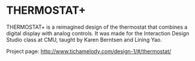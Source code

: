 # THERMOSTAT+
THERMOSTAT+ is a reimagined design of the thermostat that combines a digital display with analog controls. It was made for the Interaction Design Studio class at CMU, taught by Karen Berntsen and Lining Yao.

Project page: http://www.tichamelody.com/design-1/#/thermostat/